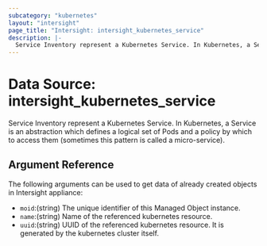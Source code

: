 ```yaml
---
subcategory: "kubernetes"
layout: "intersight"
page_title: "Intersight: intersight_kubernetes_service"
description: |-
  Service Inventory represent a Kubernetes Service. In Kubernetes, a Service is an abstraction which defines a logical set of Pods and a policy by which to access them (sometimes this pattern is called a micro-service).
---
```


# Data Source: intersight_kubernetes_service
Service Inventory represent a Kubernetes Service. In Kubernetes, a Service is an abstraction which defines a logical set of Pods and a policy by which to access them (sometimes this pattern is called a micro-service).
## Argument Reference
The following arguments can be used to get data of already created objects in Intersight appliance:
* `moid`:(string) The unique identifier of this Managed Object instance. 
* `name`:(string) Name of the referenced kubernetes resource. 
* `uuid`:(string) UUID of the referenced kubernetes resource. It is generated by the kubernetes cluster itself. 

